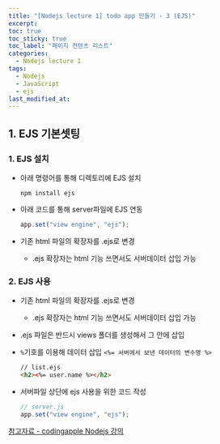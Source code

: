 ```yaml
---
title: "[Nodejs lecture 1] todo app 만들기 - 3 (EJS)"
excerpt:
toc: true
toc_sticky: true
toc_label: "페이지 컨텐츠 리스트"
categories:
  - Nodejs lecture 1
tags:
  - Nodejs
  - JavaScript
  - ejs
last_modified_at:
---
```


## **1. EJS 기본셋팅**

### 1. EJS 설치

- 아래 명령어를 통해 디렉토리에 EJS 설치

  ```shell
  npm install ejs
  ```

- 아래 코드를 통해 server파일에 EJS 연동

  ```javascript
  app.set("view engine", "ejs");
  ```

- 기존 html 파일의 확장자를 .ejs로 변경
  - .ejs 확장자는 html 기능 쓰면서도 서버데이터 삽입 가능

### 2. EJS 사용

- 기존 html 파일의 확장자를 .ejs로 변경

  - .ejs 확장자는 html 기능 쓰면서도 서버데이터 삽입 가능

- .ejs 파일은 반드시 views 폴더를 생성해서 그 안에 삽입

- `%`기호를 이용해 데이터 삽입
  `<%= 서버에서 보낸 데이터의 변수명 %>`

  ```html
  // list.ejs
  <h2><%= user.name %></h2>
  ```

- 서버파일 상단에 ejs 사용을 위한 코드 작성

  ```javascript
  // server.js
  app.set("view engine", "ejs");
  ```

[참고자료 - codingapple Nodejs 강의](https://codingapple.com/course/node-express-mongodb-server/)